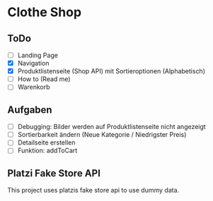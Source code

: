 # Clothe Shop

## ToDo
- [ ] Landing Page
- [X] Navigation
- [X] Produktlistenseite (Shop API) mit Sortieroptionen (Alphabetisch)
- [ ] How to (Read me)
- [ ] Warenkorb

## Aufgaben
- [ ] Debugging: Bilder werden auf Produktlistenseite nicht angezeigt
- [ ] Sortierbarkeit ändern (Neue Kategorie / Niedrigster Preis)
- [ ] Detailseite erstellen
- [ ] Funktion: addToCart

## Platzi Fake Store API
This project uses platzis fake store api to use dummy data.
